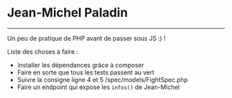 # Jean-Michel Paladin
---

Un peu de pratique de PHP avant de passer sous JS :) !

Liste des choses à faire :

- Installer les dépendances grâce à composer
- Faire en sorte que tous les tests passent au vert
- Suivre la consigne ligne 4 et 5 /spec/models/FightSpec.php
- Faire un endpoint qui expose les `infos()` de Jean-Michel
